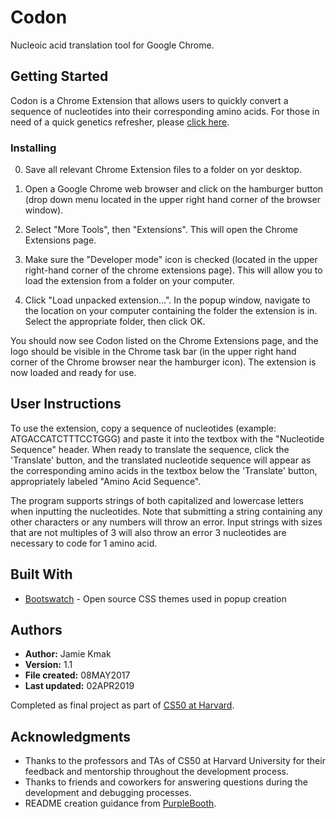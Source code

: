 # Codon

Nucleoic acid translation tool for Google Chrome.

## Getting Started

Codon is a Chrome Extension that allows users to quickly convert a sequence of nucleotides into their corresponding amino acids. For those in need of a quick genetics refresher, please [click here](https://en.wikipedia.org/wiki/DNA_codon_table).

### Installing

0) Save all relevant Chrome Extension files to a folder on yor desktop.


1) Open a Google Chrome web browser and click on the hamburger button (drop down menu located in the upper right hand corner of the browser window).
2) Select "More Tools", then "Extensions". This will open the Chrome Extensions page.


3) Make sure the "Developer mode" icon is checked (located in the upper right-hand corner of the chrome extensions page). This will allow you to load the extension from a folder on your computer.


4) Click "Load unpacked extension...". In the popup window, navigate to the location on  your computer containing the folder the extension is in. Select the appropriate folder, then click OK.


You should now see Codon listed on the Chrome Extensions page, and the logo should be visible in the Chrome task bar (in the upper right hand corner of the Chrome browser near the hamburger icon). The extension is now loaded and ready for use.

## User Instructions

To use the extension, copy a sequence of nucleotides (example: ATGACCATCTTTCCTGGG) and paste it into the textbox with the "Nucleotide Sequence" header. When ready to translate the sequence, click the 'Translate' button, and the translated nucleotide sequence will appear as the corresponding amino acids in the textbox below the 'Translate' button, appropriately labeled "Amino Acid Sequence". 



The program supports strings of both capitalized and lowercase letters when inputting the nucleotides. Note that submitting a string containing any other characters or any numbers will throw an error. Input strings with sizes that are not multiples of 3 will also throw an error 3 nucleotides are necessary to code for 1 amino acid.


## Built With

* [Bootswatch](https://bootswatch.com/) - Open source CSS themes used in popup creation

## Authors

* **Author:** Jamie Kmak
* **Version:** 1.1
* **File created:** 08MAY2017
* **Last updated:** 02APR2019

Completed as final project as part of [CS50 at Harvard](https://cs50.harvard.edu/college/).

## Acknowledgments

* Thanks to the professors and TAs of CS50 at Harvard University for their feedback and mentorship throughout the development process. 
* Thanks to friends and coworkers for answering questions during the development and debugging processes.
* README creation guidance from [PurpleBooth](https://gist.github.com/PurpleBooth/109311bb0361f32d87a2).

